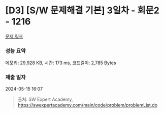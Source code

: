 # [D3] [S/W 문제해결 기본] 3일차 - 회문2 - 1216 

[문제 링크](https://swexpertacademy.com/main/code/problem/problemDetail.do?contestProbId=AV14Rq5aABUCFAYi) 

### 성능 요약

메모리: 29,928 KB, 시간: 173 ms, 코드길이: 2,785 Bytes

### 제출 일자

2024-05-15 16:07



> 출처: SW Expert Academy, https://swexpertacademy.com/main/code/problem/problemList.do